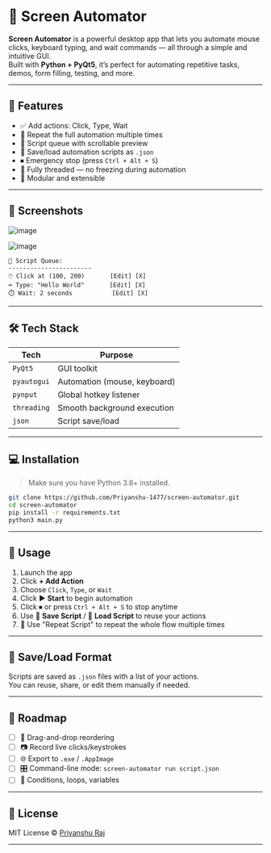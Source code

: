 # 🎯 Screen Automator

**Screen Automator** is a powerful desktop app that lets you automate mouse clicks, keyboard typing, and wait commands — all through a simple and intuitive GUI.  
Built with **Python + PyQt5**, it’s perfect for automating repetitive tasks, demos, form filling, testing, and more.

---

## 🚀 Features

- ✅ Add actions: Click, Type, Wait
- 🔁 Repeat the full automation multiple times
- 📜 Script queue with scrollable preview
- 💾 Save/load automation scripts as `.json`
- ⏹ Emergency stop (press `Ctrl + Alt + S`)
- 🧠 Fully threaded — no freezing during automation
- 🔧 Modular and extensible

---

## 📸 Screenshots

![image](https://github.com/user-attachments/assets/8e1f7215-543f-46b6-b810-4b8cce3b0904)

![image](https://github.com/user-attachments/assets/a1fca4d6-0714-4b11-a1c9-d129fc90eca5)


```
📜 Script Queue:
-----------------------
🖱️ Click at (100, 200)       [Edit] [X]
⌨️ Type: "Hello World"       [Edit] [X]
⏱️ Wait: 2 seconds           [Edit] [X]
```

---

## 🛠️ Tech Stack

| Tech        | Purpose                     |
|-------------|------------------------------|
| `PyQt5`     | GUI toolkit                  |
| `pyautogui` | Automation (mouse, keyboard) |
| `pynput`    | Global hotkey listener       |
| `threading` | Smooth background execution  |
| `json`      | Script save/load             |

---

## 💻 Installation

> Make sure you have Python 3.8+ installed.

```bash
git clone https://github.com/Priyanshu-1477/screen-automator.git
cd screen-automator
pip install -r requirements.txt
python3 main.py
```

---

## 🧪 Usage

1. Launch the app
2. Click **+ Add Action**
3. Choose `Click`, `Type`, or `Wait`
4. Click ▶ **Start** to begin automation
5. Click ⏹ or press `Ctrl + Alt + S` to stop anytime
6. Use 💾 **Save Script** / 📂 **Load Script** to reuse your actions
7. 🔁 Use "Repeat Script" to repeat the whole flow multiple times

---

## 📂 Save/Load Format

Scripts are saved as `.json` files with a list of your actions.  
You can reuse, share, or edit them manually if needed.

---

## 🚧 Roadmap

- [ ] 🔄 Drag-and-drop reordering
- [ ] 📷 Record live clicks/keystrokes
- [ ] 🌐 Export to `.exe` / `.AppImage`
- [ ] 🎛️ Command-line mode: `screen-automator run script.json`
- [ ] 🧠 Conditions, loops, variables

---

## 📄 License

MIT License © [Priyanshu Raj](https://github.com/Priyanshu-1477)

---
